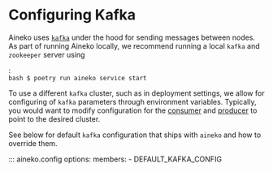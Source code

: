 # Configuring Kafka

Aineko uses [`kafka`](https://kafka.apache.org/documentation/) under the hood for sending messages between nodes. As part of running Aineko locally, we recommend running a local `kafka` and `zookeeper` server using

:   
    ```bash
    $ poetry run aineko service start
    ```

To use a different `kafka` cluster, such as in deployment settings, we allow for configuring of `kafka` parameters through environment variables. Typically, you would want to modify configuration for the [consumer](https://kafka.apache.org/documentation/#consumerconfigs) and [producer](https://kafka.apache.org/documentation/#producerconfigs) to point to the desired cluster.

See below for default `kafka` configuration that ships with `aineko` and how to override them.

::: aineko.config
    options:
        members:
            - DEFAULT_KAFKA_CONFIG
